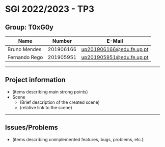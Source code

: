 # SGI 2022/2023 - TP3

## Group: T0xG0y

| Name             | Number    | E-Mail             |
| ---------------- | --------- | ------------------ |
| Bruno Mendes     | 201906166 | up201906166@edu.fe.up.pt |
| Fernando Rego    | 201905951 | up201905951@edu.fe.up.pt |

----
## Project information

- (items describing main strong points)
- Scene
  - (Brief description of the created scene)
  - (relative link to the scene)
----
## Issues/Problems

- (items describing unimplemented features, bugs, problems, etc.)
